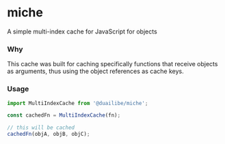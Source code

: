 # miche
A simple multi-index cache for JavaScript for objects

### Why

This cache was built for caching specifically functions that receive objects as arguments, thus using the object references as cache keys.

### Usage

```js
import MultiIndexCache from '@duailibe/miche';

const cachedFn = MultiIndexCache(fn);

// this will be cached
cachedFn(objA, objB, objC);
```
